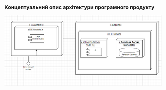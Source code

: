 ### Концептуальний опис архітектури програмного продукту
![](https://github.com/oleksandrblazhko/ai204-fedorenko/blob/ai204-fedorenko_with_laboratory_work_4/1-SoftwareRequirements/1.5-SoftwareProjectPlanning/1.5.1-SoftwareArchitectConcept/Lr4.png)
